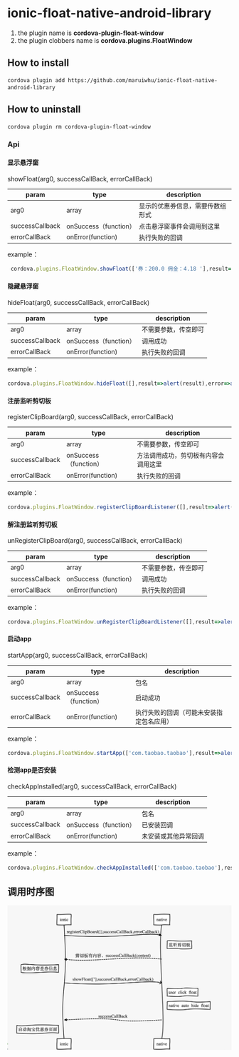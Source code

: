 
# ionic-float-native-android-library
1. the plugin name is **cordova-plugin-float-window**
2. the plugin clobbers name is **cordova.plugins.FloatWindow**
## How to install
```shell
cordova plugin add https://github.com/maruiwhu/ionic-float-native-android-library
```
## How to uninstall
```shell
cordova plugin rm cordova-plugin-float-window
```
### Api
#### 显示悬浮窗
showFloat(arg0, successCallBack, errorCallBack)

|    param |    type |   description  |
| --- | --- | --- |
|  arg0   |  array   |   显示的优惠券信息，需要传数组形式  |
|    successCallback |  	onSuccess（function）   |  点击悬浮窗事件会调用到这里   |
|errorCallBack  | onError(function) | 执行失败的回调|

 example：
```javascript
 cordova.plugins.FloatWindow.showFloat(['券：200.0 佣金：4.18 '],result=>alert(result),error=>alert(error))
 ```
#### 隐藏悬浮窗
hideFloat(arg0, successCallBack, errorCallBack)

|    param |    type |   description  |
| --- | --- | --- |
|  arg0   |  array   |   不需要参数，传空即可  |
|    successCallback |  	onSuccess（function）   |  调用成功   |
|errorCallBack  | onError(function) | 执行失败的回调|

example：
```javascript
cordova.plugins.FloatWindow.hideFloat([],result=>alert(result),error=>alert(error))
```
#### 注册监听剪切板
registerClipBoard(arg0, successCallBack, errorCallBack)

|    param |    type |   description  |
| --- | --- | --- |
|  arg0   |  array   |   不需要参数，传空即可  |
|    successCallback |  	onSuccess（function）   |  方法调用成功，剪切板有内容会调用这里   |
|errorCallBack  | onError(function) | 执行失败的回调|

example：
```javascript
cordova.plugins.FloatWindow.registerClipBoardListener([],result=>alert(result),error=>alert(error))
```
#### 解注册监听剪切板
unRegisterClipBoard(arg0, successCallBack, errorCallBack)

|    param |    type |   description  |
| --- | --- | --- |
|  arg0   |  array   |   不需要参数，传空即可  |
|    successCallback |  	onSuccess（function）   |  调用成功   |
|errorCallBack  | onError(function) | 执行失败的回调|

example： 
```javascript
cordova.plugins.FloatWindow.unRegisterClipBoardListener([],result=>alert(result),error=>alert(error))
```

#### 启动app
startApp(arg0, successCallBack, errorCallBack)

|    param |    type |   description  |
| --- | --- | --- |
|  arg0   |  array   |   包名  |
|    successCallback |  	onSuccess（function）   |  启动成功   |
|errorCallBack  | onError(function) | 执行失败的回调（可能未安装指定包名应用）|

example： 
```javascript
cordova.plugins.FloatWindow.startApp(['com.taobao.taobao'],result=>alert(result),error=>alert(error))
```

#### 检测app是否安装
checkAppInstalled(arg0, successCallBack, errorCallBack)

|    param |    type |   description  |
| --- | --- | --- |
|  arg0   |  array   |   包名  |
|    successCallback |  	onSuccess（function）   |  已安装回调  |
|errorCallBack  | onError(function) | 未安装或其他异常回调|

example： 
```javascript
cordova.plugins.FloatWindow.checkAppInstalled(['com.taobao.taobao'],result=>alert(result),error=>alert(error))
```
## 调用时序图

![时序图](https://github.com/maruiwhu/privateNote/blob/master/images/1537925889632.png)
